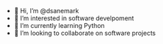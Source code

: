 - 👋 Hi, I’m @dsanemark
- 👀 I’m interested in software develpoment
- 🌱 I’m currently learning Python
- 💞️ I’m looking to collaborate on software projects


<!---
dsanemark/dsanemark is a ✨ special ✨ repository because its `README.md` (this file) appears on your GitHub profile.
You can click the Preview link to take a look at your changes.
--->
